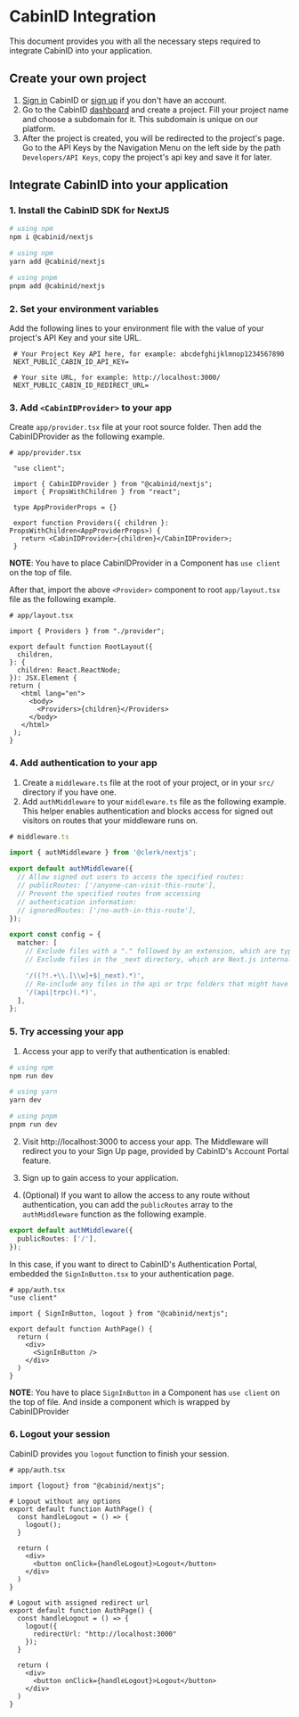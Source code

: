 # CabinID Integration

This document provides you with all the necessary steps required to integrate CabinID into your application.

## Create your own project

1. [Sign in](https://cabinid.dev/sign-in) CabinID or [sign up](https://cabinid.dev/sign-up) if you don't have an account.
2. Go to the CabinID [dashboard](https://cabinid.dev/project) and create a project. Fill your project name and choose a subdomain for it. This subdomain is unique on our platform.
3. After the project is created, you will be redirected to the project's page. Go to the API Keys by the Navigation Menu on the left side by the path `Developers/API Keys`, copy the project's api key and save it for later.

## Integrate CabinID into your application

### 1. Install the CabinID SDK for NextJS

```bash
# using npm
npm i @cabinid/nextjs

# using npm
yarn add @cabinid/nextjs

# using pnpm
pnpm add @cabinid/nextjs
```

### 2. Set your environment variables

Add the following lines to your environment file with the value of your project's API Key and your site URL.

```dotenv
 # Your Project Key API here, for example: abcdefghijklmnop1234567890
 NEXT_PUBLIC_CABIN_ID_API_KEY=

 # Your site URL, for example: http://localhost:3000/
 NEXT_PUBLIC_CABIN_ID_REDIRECT_URL=
```

### 3. Add `<CabinIDProvider>` to your app

Create `app/provider.tsx` file at your root source folder. Then add the CabinIDProvider as the following example.

```tsx
# app/provider.tsx

 "use client";

 import { CabinIDProvider } from "@cabinid/nextjs";
 import { PropsWithChildren } from "react";

 type AppProviderProps = {}

 export function Providers({ children }: PropsWithChildren<AppProviderProps>) {
   return <CabinIDProvider>{children}</CabinIDProvider>;
 }
```

**NOTE**: You have to place CabinIDProvider in a Component has `use client` on the top of file.

After that, import the above `<Provider>` component to root `app/layout.tsx` file as the following example.

```tsx
# app/layout.tsx

import { Providers } from "./provider";

export default function RootLayout({
  children,
}: {
  children: React.ReactNode;
}): JSX.Element {
return (
   <html lang="en">
     <body>
       <Providers>{children}</Providers>
     </body>
   </html>
 );
}
```

### 4. Add authentication to your app

1. Create a `middleware.ts` file at the root of your project, or in your `src/` directory if you have one.
2. Add `authMiddleware` to your `middleware.ts` file as the following example. This helper enables authentication and blocks access for signed out visitors on routes that your middleware runs on.

```ts
# middleware.ts

import { authMiddleware } from '@clerk/nextjs';

export default authMiddleware({
  // Allow signed out users to access the specified routes:
  // publicRoutes: ['/anyone-can-visit-this-route'],
  // Prevent the specified routes from accessing
  // authentication information:
  // ignoredRoutes: ['/no-auth-in-this-route'],
});

export const config = {
  matcher: [
    // Exclude files with a "." followed by an extension, which are typically static files.
    // Exclude files in the _next directory, which are Next.js internals.

    '/((?!.+\\.[\\w]+$|_next).*)',
    // Re-include any files in the api or trpc folders that might have an extension
    '/(api|trpc)(.*)',
  ],
};
```

### 5. Try accessing your app

1. Access your app to verify that authentication is enabled:

```bash
# using npm
npm run dev

# using yarn
yarn dev

# using pnpm
pnpm run dev
```

2. Visit http://localhost:3000 to access your app. The Middleware will redirect you to your Sign Up page, provided by CabinID's Account Portal feature.

3. Sign up to gain access to your application.

4. (Optional) If you want to allow the access to any route without authentication, you can add the `publicRoutes` array to the `authMiddleware` function as the following example.

```ts
export default authMiddleware({
  publicRoutes: ['/'],
});
```

In this case, if you want to direct to CabinID's Authentication Portal, embedded the `SignInButton.tsx` to your authentication page.

```tsx
# app/auth.tsx
"use client"

import { SignInButton, logout } from "@cabinid/nextjs";

export default function AuthPage() {
  return (
    <div>
      <SignInButton />
    </div>
  )
}

```

**NOTE**: You have to place `SignInButton` in a Component has `use client` on the top of file. And inside a component which is wrapped by CabinIDProvider

### 6. Logout your session
CabinID provides you `logout` function to finish your session.

```tsx
# app/auth.tsx

import {logout} from "@cabinid/nextjs";

# Logout without any options
export default function AuthPage() {
  const handleLogout = () => {
    logout();
  }

  return (
    <div>
      <button onClick={handleLogout}>Logout</button>
    </div>
  )
}

# Logout with assigned redirect url
export default function AuthPage() {
  const handleLogout = () => {
    logout({
      redirectUrl: "http://localhost:3000"
    });
  }

  return (
    <div>
      <button onClick={handleLogout}>Logout</button>
    </div>
  )
}

```
